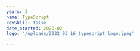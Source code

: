 ```yaml
---
years: 2
name: TypeScript
keySkill: false
date_started: 2020-02
logo: "/uploads/2022_03_16_typescript_logo.jpeg"

---
```

